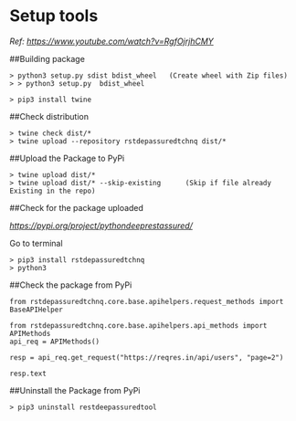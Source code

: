 # Setup tools
_Ref: https://www.youtube.com/watch?v=RgfOjrjhCMY_

##Building package
``` 
> python3 setup.py sdist bdist_wheel   (Create wheel with Zip files)
> > python3 setup.py  bdist_wheel

> pip3 install twine
``` 

##Check distribution
``` 
> twine check dist/*
> twine upload --repository rstdepassuredtchnq dist/*
``` 

##Upload the Package to PyPi
``` 
> twine upload dist/*  
> twine upload dist/* --skip-existing      (Skip if file already Existing in the repo)
``` 

##Check for the package uploaded

_https://pypi.org/project/pythondeeprestassured/_

Go to terminal 

``` 
> pip3 install rstdepassuredtchnq
> python3
```  

##Check the package from PyPi

```
from rstdepassuredtchnq.core.base.apihelpers.request_methods import BaseAPIHelper

from rstdepassuredtchnq.core.base.apihelpers.api_methods import APIMethods
api_req = APIMethods()

resp = api_req.get_request("https://reqres.in/api/users", "page=2")

resp.text
```

##Uninstall the Package from PyPi

``` 
> pip3 uninstall restdeepassuredtool
``` 